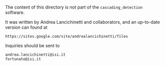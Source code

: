 The content of this directory is not part of the `cascading_detection` software.

It was written by Andrea Lancichinetti and collaborators, and an up-to-date version can
found at

    https://sites.google.com/site/andrealancichinetti/files

Inquiries should be sent to

    andrea.lancichinetti@isi.it
    fortunato@isi.it

